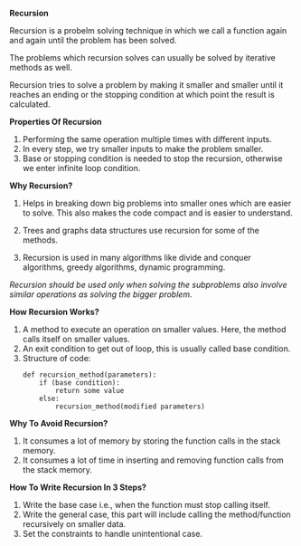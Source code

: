 **Recursion**

Recursion is a probelm solving technique in which we call a function again and again until the problem has been solved.

The problems which recursion solves can usually be solved by iterative methods as well. 

Recursion tries to solve a problem by making it smaller and smaller until it reaches an ending or the stopping condition at which point the result is calculated.

**Properties Of Recursion**
1. Performing the same operation multiple times with different inputs.
2. In every step, we try smaller inputs to make the problem smaller.
3. Base or stopping condition is needed to stop the recursion, otherwise we enter infinite loop condition.

**Why Recursion?**
1. Helps in breaking down big problems into smaller ones which are easier to solve. This also makes the code compact and is easier to understand.

2. Trees and graphs data structures use recursion for some of the methods.

3. Recursion is used in many algorithms like divide and conquer algorithms, greedy algorithms, dynamic programming.

*Recursion should be used only when solving the subproblems also involve similar operations as solving the bigger problem.*

**How Recursion Works?**
1. A method to execute an operation on smaller values. Here, the method calls itself on smaller values.
2. An exit condition to get out of loop, this is usually called base condition.
3. Structure of code:
    ```
    def recursion_method(parameters):
        if (base condition):
            return some value
        else:
            recursion_method(modified parameters)
    ```

**Why To Avoid Recursion?**
1. It consumes a lot of memory by storing the function calls in the stack memory.
2. It consumes a lot of time in inserting and removing function calls from the stack memory.


**How To Write Recursion In 3 Steps?**
1. Write the base case i.e., when the function must stop calling itself.
2. Write the general case, this part will include calling the method/function recursively on smaller data.
3. Set the constraints to handle unintentional case.